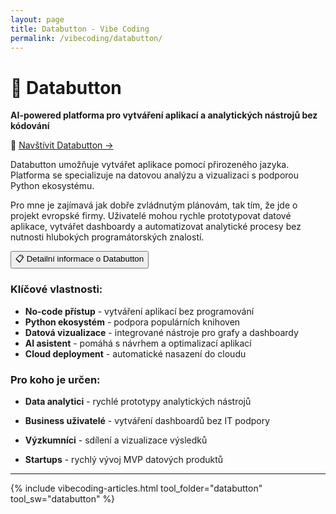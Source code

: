 ```yaml
---
layout: page
title: Databutton - Vibe Coding
permalink: /vibecoding/databutton/
---
```


# 🔴 Databutton

**AI-powered platforma pro vytváření aplikací a analytických nástrojů bez kódování**

🔗 [Navštívit Databutton →](https://databutton.com)

Databutton umožňuje vytvářet aplikace pomocí přirozeného jazyka. Platforma se specializuje na datovou analýzu a vizualizaci s podporou Python ekosystému. 

Pro mne je zajímavá jak dobře zvládnutým plánovám, tak tím, že jde o projekt evropské firmy. Uživatelé mohou rychle prototypovat datové aplikace, vytvářet dashboardy a automatizovat analytické procesy bez nutnosti hlubokých programátorských znalostí.

<div class="vibecoding-details">
  <button class="vibecoding-toggle collapsed" onclick="toggleDetails(this)">
    📋 Detailní informace o Databutton
  </button>
  <div class="vibecoding-content" markdown="1">

### Klíčové vlastnosti:
- **No-code přístup** - vytváření aplikací bez programování
- **Python ekosystém** - podpora populárních knihoven
- **Datová vizualizace** - integrované nástroje pro grafy a dashboardy
- **AI asistent** - pomáhá s návrhem a optimalizací aplikací
- **Cloud deployment** - automatické nasazení do cloudu

### Pro koho je určen:
- **Data analytici** - rychlé prototypy analytických nástrojů
- **Business uživatelé** - vytváření dashboardů bez IT podpory
- **Výzkumníci** - sdílení a vizualizace výsledků
- **Startups** - rychlý vývoj MVP datových produktů

  </div>
</div>

<hr>

{% include vibecoding-articles.html tool_folder="databutton" tool_sw="databutton" %}